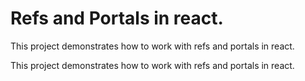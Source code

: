 # Refs and Portals in react.

This project demonstrates how to work with refs and portals in react.

This project demonstrates how to work with refs and portals in react.

